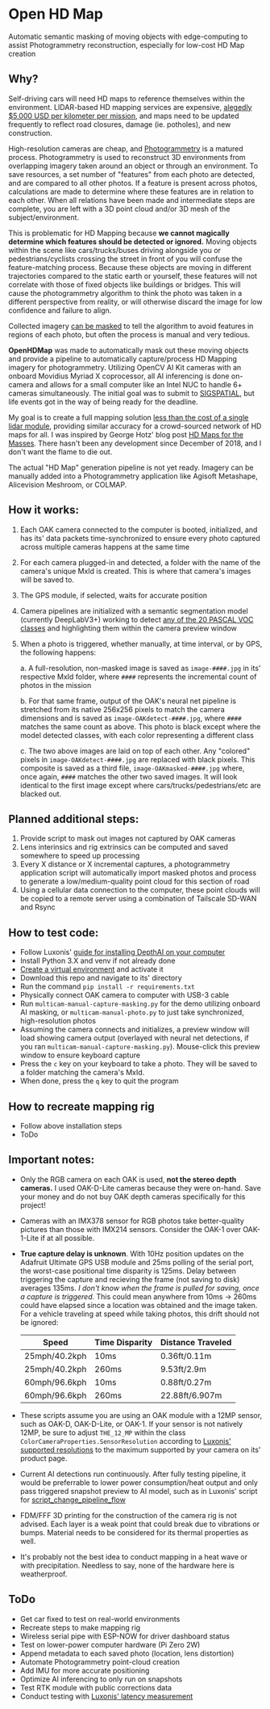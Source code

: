 # Open HD Map

Automatic semantic masking of moving objects with edge-computing to assist Photogrammetry reconstruction, especially for low-cost HD Map creation

## Why?
Self-driving cars will need HD maps to reference themselves within the environment. LIDAR-based HD mapping services are expensive, [alegedly $5,000 USD per kilometer per mission](https://medium.com/syncedreview/the-golden-age-of-hd-mapping-for-autonomous-driving-b2a2ec4c11d), and maps need to be updated frequently to reflect road closures, damage (ie. potholes), and new construction. 

High-resolution cameras are cheap, and [Photogrammetry](https://alicevision.org/#photogrammetry) is a matured process. Photogrammetry is used to reconstruct 3D environments from overlapping imagery taken around an object or through an environment. To save resources, a set number of "features" from each photo are detected, and are compared to all other photos. If a feature is present across photos, calculations are made to determine where these features are in relation to each other. When all relations have been made and intermediate steps are complete, you are left with a 3D point cloud and/or 3D mesh of the subject/environment.

This is problematic for HD Mapping because **we cannot magically determine which features should be detected or ignored.** Moving objects within the scene like cars/trucks/buses driving alongside you or pedestrians/cyclists crossing the street in front of you will confuse the feature-matching process. Because these objects are moving in different trajectories compared to the static earth or yourself, these features will not correlate with those of fixed objects like buildings or bridges. This will cause the photogrammetry algorithm to think the photo was taken in a different perspective from reality, or will otherwise discard the image for low confidence and failure to align. 

Collected imagery [can be masked](https://agisoft.freshdesk.com/support/solutions/articles/31000153479-working-with-masks) to tell the algorithm to avoid features in regions of each photo, but often the process is manual and very tedious. 

**OpenHDMap** was made to automatically mask out these moving objects and provide a pipeline to automatically capture/process HD Mapping imagery for photogrammetry. Utilizing OpenCV AI Kit cameras with an onboard Movidius Myriad X coprocessor, all AI inferencing is done on-camera and allows for a small computer like an Intel NUC to handle 6+ cameras simultaneously. The initial goal was to submit to [SIGSPATIAL,](https://sigspatial2023.sigspatial.org/) but life events got in the way of being ready for the deadline. 

My goal is to create a full mapping solution [less than the cost of a single lidar module](https://www.geoweeknews.com/news/velodyne-cuts-vlp-16-lidar-price-4k), providing similar accuracy for a crowd-sourced network of HD maps for all. I was inspired by George Hotz' blog post [HD Maps for the Masses](https://comma-ai.medium.com/hd-maps-for-the-masses-9a0d582dd274). There hasn't been any development since December of 2018, and I don't want the flame to die out.

The actual "HD Map" generation pipeline is not yet ready. Imagery can be manually added into a Photogrammetry application like Agisoft Metashape, Alicevision Meshroom, or COLMAP.

## How it works:
1. Each OAK camera connected to the computer is booted, initialized, and has its' data packets time-synchronized to ensure every photo captured across multiple cameras happens at the same time
2. For each camera plugged-in and detected, a folder with the name of the camera's unique MxId is created. This is where that camera's images will be saved to.
3. The GPS module, if selected, waits for accurate position
4. Camera pipelines are initialized with a semantic segmentation model (currently DeepLabV3+) working to detect [any of the 20 PASCAL VOC classes](http://host.robots.ox.ac.uk/pascal/VOC/) and highlighting them within the camera preview window
5. When a photo is triggered, whether manually, at time interval, or by GPS, the following happens:
   
   a. A full-resolution, non-masked image is saved as `image-####.jpg` in its' respective MxId folder, where `####` represents the incremental count of photos in the mission
   
   b. For that same frame, output of the OAK's neural net pipeline is stretched from its native 256x256 pixels to match the camera dimensions and is saved as `image-OAKdetect-####.jpg`, where `####` matches the same count as above. This photo is black except where the model detected classes, with each color representing a different class

   c. The two above images are laid on top of each other. Any "colored" pixels in `image-OAKdetect-####.jpg` are replaced with black pixels. This composite is saved as a third file, `image-OAKmasked-####.jpg` where, once again, `####` matches the other two saved images. It will look identical to the first image except where cars/trucks/pedestrians/etc are blacked out.

## Planned additional steps:
1. Provide script to mask out images not captured by OAK cameras
2. Lens interinsics and rig extrinsics can be computed and saved somewhere to speed up processing
3. Every X distance or X incremental captures, a photogrammetry application script will automatically import masked photos and process to generate a low/medium-quality point cloud for this section of road
4. Using a cellular data connection to the computer, these point clouds will be copied to a remote server using a combination of Tailscale SD-WAN and Rsync 

## How to test code:
* Follow Luxonis' [guide for installing DepthAI on your computer](https://docs.luxonis.com/projects/api/en/latest/install/)
* Install Python 3.X and venv if not already done
* [Create a virtual environment](https://www.freecodecamp.org/news/how-to-setup-virtual-environments-in-python/) and activate it
* Download this repo and navigate to its' directory
* Run the command `pip install -r requirements.txt`
* Physically connect OAK camera to computer with USB-3 cable
* Run `multicam-manual-capture-masking.py` for the demo utilizing onboard AI masking, or `multicam-manual-photo.py` to just take synchronized, high-resolution photos
* Assuming the camera connects and initializes, a preview window will load showing camera output (overlayed with neural net detections, if you ran `multicam-manual-capture-masking.py`). Mouse-click this preview window to ensure keyboard capture
* Press the `c` key on your keyboard to take a photo. They will be saved to a folder matching the camera's MxId.
* When done, press the `q` key to quit the program


## How to recreate mapping rig
* Follow above installation steps
* ToDo

## Important notes:
* Only the RGB camera on each OAK is used, **not the stereo depth cameras.** I used OAK-D-Lite cameras because they were on-hand. Save your money and do not buy OAK depth cameras specifically for this project!

* Cameras with an IMX378 sensor for RGB photos take better-quality pictures than those with IMX214 sensors. Consider the OAK-1 over OAK-1-Lite if at all possible.

* **True capture delay is unknown**. With 10Hz position updates on the Adafruit Ultimate GPS USB module and 25ms polling of the serial port, the worst-case positional time disparity is 125ms. Delay between triggering the capture and recieving the frame (not saving to disk) averages 135ms. *I don't know when the frame is pulled for saving, once a capture is triggered.* This could mean anywhere from 10ms -> 260ms could have elapsed since a location was obtained and the image taken. For a vehicle traveling at speed while taking photos, this drift should not be ignored:

  | Speed  | Time Disparity | Distance Traveled |
  | ------ | -------------- | ----------------- |
  | 25mph/40.2kph  | 10ms | 0.36ft/0.11m |
  | 25mph/40.2kph  |  260ms | 9.53ft/2.9m |
  | 60mph/96.6kph | 10ms | 0.88ft/0.27m |
  | 60mph/96.6kph | 260ms | 22.88ft/6.907m |
  


* These scripts assume you are using an OAK module with a 12MP sensor, such as OAK-D, OAK-D-Lite, or OAK-1. If your sensor is not natively 12MP, be sure to adjust `THE_12_MP` within the class `ColorCameraProperties.SensorResolution` according to [Luxonis' supported resolutions](https://docs.luxonis.com/projects/api/en/latest/references/python/#depthai.ColorCameraProperties.SensorResolution) to the maximum supported by your camera on its' product page.

* Current AI detections run continuously. After fully testing pipeline, it would be preferrable to lower power consumption/heat output and only pass triggered snapshot preview to AI model, such as in Luxonis' script for [script_change_pipeline_flow](https://docs.luxonis.com/projects/api/en/latest/samples/Script/script_change_pipeline_flow/)

* FDM/FFF 3D printing for the construction of the camera rig is not advised. Each layer is a weak point that could break due to vibrations or bumps. Material needs to be considered for its thermal properties as well.

* It's probably not the best idea to conduct mapping in a heat wave or with precipitation. Needless to say, none of the hardware here is weatherproof.


## ToDo
* Get car fixed to test on real-world environments
* Recreate steps to make mapping rig
* Wireless serial pipe with ESP-NOW for driver dashboard status 
* Test on lower-power computer hardware (Pi Zero 2W)
* Append metadata to each saved photo (location, lens distortion)
* Automate Photogrammetry point-cloud creation
* Add IMU for more accurate positioning
* Optimize AI inferencing to only run on snapshots
* Test RTK module with public corrections data
* Conduct testing with [Luxonis' latency measurement](https://docs.luxonis.com/projects/api/en/latest/samples/host_side/latency_measurement/)